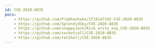```yaml
---
id: CVE-2020-8835
pocs:
    - https://github.com/Prabhashaka/IT19147192-CVE-2020-8835
    - https://github.com/SplendidSky/CVE-2020-8835
    - https://github.com/snappyJack/Rick_write_exp_CVE-2020-8835
    - https://github.com/socketcall/CVE-2020-8835
    - https://github.com/ret2hell/CVE-2020-8835
---
```

